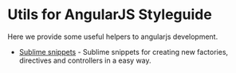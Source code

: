 # Utils for AngularJS Styleguide

Here we provide some useful helpers to angularjs development.

* [Sublime snippets](sublime-snippets) - Sublime snippets for creating new factories, directives and controllers in a easy way.